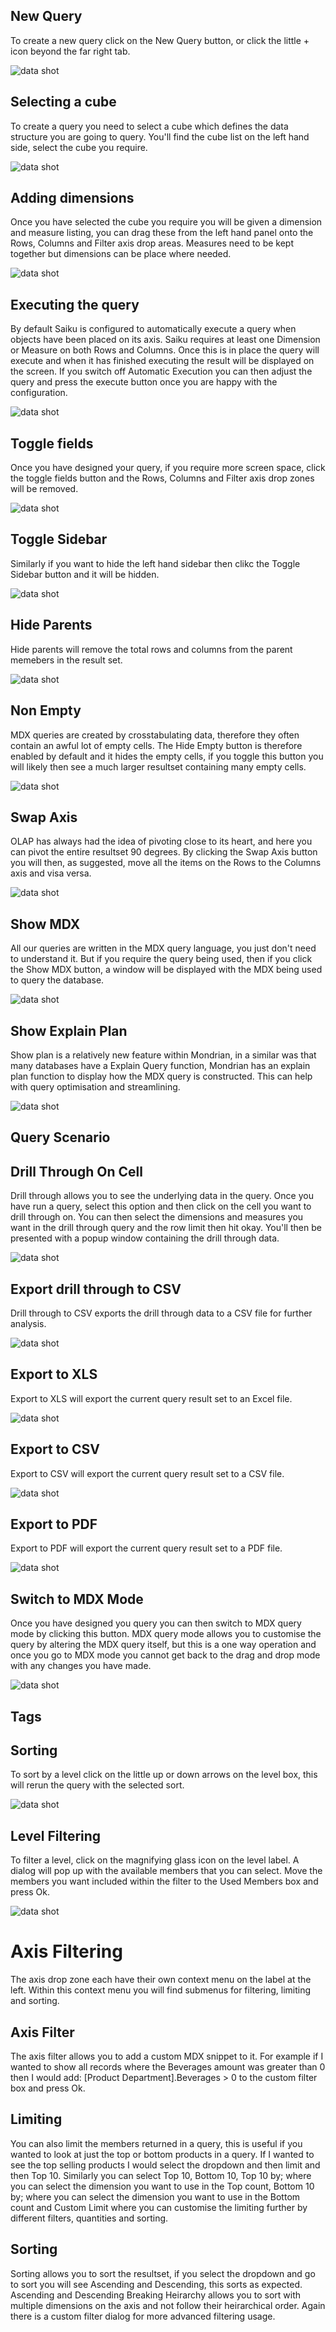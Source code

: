 ## New Query

To create a new query click on the New Query button, or click the little + icon beyond the far right tab.

![data shot](http://docs.analytical-labs.com/img/newquery.png)

## Selecting a cube

To create a query you need to select a cube which defines the data structure you are going to query. You'll find the cube list on the left hand side, select the cube you require.

![data shot](http://docs.analytical-labs.com/img/cubelist.png)

## Adding dimensions

Once you have selected the cube you require you will be given a dimension and measure listing, you can drag these from the left hand panel onto the Rows, Columns and Filter axis drop areas. Measures need to be kept together but dimensions can be place where needed.

![data shot](http://docs.analytical-labs.com/img/dimensionlist.png)

## Executing the query

By default Saiku is configured to automatically execute a query when objects have been placed on its axis. Saiku requires at least one Dimension or Measure on both Rows and Columns. Once this is in place the query will execute and when it has finished executing the result will be displayed on the screen. If you switch off Automatic Execution you can then adjust the query and press the execute button once you are happy with the configuration.

![data shot](http://docs.analytical-labs.com/img/executequery.png)

## Toggle fields

Once you have designed your query, if you require more screen space, click the toggle fields button and the Rows, Columns and Filter axis drop zones will be removed.

![data shot](http://docs.analytical-labs.com/img/togglefields.png)

## Toggle Sidebar

Similarly if you want to hide the left hand sidebar then clikc the Toggle Sidebar button and it will be hidden.

![data shot](http://docs.analytical-labs.com/img/togglesidebar.png)

## Hide Parents

Hide parents will remove the total rows and columns from the parent memebers in the result set.

![data shot](http://docs.analytical-labs.com/img/showparents.png)

## Non Empty

MDX queries are created by crosstabulating data, therefore they often contain an awful lot of empty cells. The Hide Empty button is therefore enabled by default and it hides the empty cells, if you toggle this button you will likely then see a much larger resultset containing many empty cells.

![data shot](http://docs.analytical-labs.com/img/nonempty.png)

## Swap Axis

OLAP has always had the idea of pivoting close to its heart, and here you can pivot the entire resultset 90 degrees. By clicking the Swap Axis button you will then, as suggested, move all the items on the Rows to the Columns axis and visa versa.

![data shot](http://docs.analytical-labs.com/img/swapaxis.png)

## Show MDX

All our queries are written in the MDX query language, you just don't need to understand it. But if you require the query being used, then if you click the Show MDX button, a window will be displayed with the MDX being used to query the database.

![data shot](http://docs.analytical-labs.com/img/showmdx.png)

## Show Explain Plan

Show plan is a relatively new feature within Mondrian, in a similar was that many databases have a Explain Query function, Mondrian has an explain plan function to display how the MDX query is constructed. This can help with query optimisation and streamlining.

![data shot](http://docs.analytical-labs.com/img/explainplan.png)

## Query Scenario

## Drill Through On Cell

Drill through allows you to see the underlying data in the query. Once you have run a query, select this option and then click on the cell you want to drill through on. You can then select the dimensions and measures you want in the drill through query and the row limit then hit okay. You'll then be presented with a popup window containing the drill through data.

![data shot](http://docs.analytical-labs.com/img/drillthru.png)

## Export drill through to CSV

Drill through to CSV exports the drill through data to a CSV file for further analysis.

![data shot](http://docs.analytical-labs.com/img/drillthrucsv.png)

## Export to XLS

Export to XLS will export the current query result set to an Excel file.

![data shot](http://docs.analytical-labs.com/img/exportxls.png)

## Export to CSV

Export to CSV will export the current query result set to a CSV file.

![data shot](http://docs.analytical-labs.com/img/exportcsv.png)

## Export to PDF

Export to PDF will export the current query result set to a PDF file.

![data shot](http://docs.analytical-labs.com/img/exportpdf.png)

## Switch to MDX Mode

Once you have designed you query you can then switch to MDX query mode by clicking this button. MDX query mode allows you to customise the query by altering the MDX query itself, but this is a one way operation and once you go to MDX mode you cannot get back to the drag and drop mode with any changes you have made.

![data shot](http://docs.analytical-labs.com/img/switchtomdxmode.png)

## Tags

## Sorting

To sort by a level click on the little up or down arrows on the level box, this will rerun the query with the selected sort.

![data shot](http://docs.analytical-labs.com/img/sort.png)

## Level Filtering

To filter a level, click on the magnifying glass icon on the level label. A dialog will pop up with the available members that you can select. Move the members you want included within the filter to the Used Members box and press Ok.

![data shot](http://docs.analytical-labs.com/img/magnify.png)

# Axis Filtering

The axis drop zone each have their own context menu on the label at the left. Within this context menu you will find submenus for filtering, limiting and sorting.

## Axis Filter

The axis filter allows you to add a custom MDX snippet to it. For example if I wanted to show all records where the Beverages amount was greater than 0 then I would add: [Product Department].Beverages > 0 to the custom filter box and press Ok.

## Limiting

You can also limit the members returned in a query, this is useful if you wanted to look at just the top or bottom products in a query. If I wanted to see the top selling products I would select the dropdown and then limit and then Top 10. Similarly you can select Top 10, Bottom 10, Top 10 by; where you can select the dimension you want to use in the Top count, Bottom 10 by; where you can select the dimension you want to use in the Bottom count and Custom Limit where you can customise the limiting further by different filters, quantities and sorting.

## Sorting

Sorting allows you to sort the resultset, if you select the dropdown and go to sort you will see Ascending and Descending, this sorts as expected. Ascending and Descending Breaking Heirarchy allows you to sort with multiple dimensions on the axis and not follow their heirarchical order. Again there is a custom filter dialog for more advanced filtering usage.

